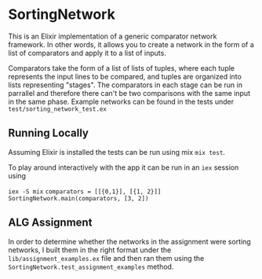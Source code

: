 # SortingNetwork

This is an Elixir implementation of a generic comparator network framework. In other words, it allows you to create a network in the form of a list of comparators and apply it to a list of inputs. 

Comparators take the form of a list of lists of tuples, where each tuple represents the input lines to be compared, and tuples are organized into lists representing "stages". The comparators in each stage can be run in parrallel and therefore there can't be two comparisons with the same input in the same phase. Example networks can be found in the tests under `test/sorting_network_test.ex`


## Running Locally

Assuming Elixir is installed the tests can be run using mix `mix test`.

To play around interactively with the app it can be run in an `iex` session using 

`iex -S mix`
`comparators = [[{0,1}], [{1, 2}]]`
`SortingNetwork.main(comparators, [3, 2])`


## ALG Assignment

In order to determine whether the networks in the assignment were sorting networks, I built them in the right format under the `lib/assignment_examples.ex` file and then ran them using the `SortingNetwork.test_assignment_examples` method. 